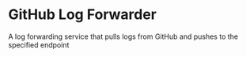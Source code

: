 # GitHub Log Forwarder

A log forwarding service that pulls logs from GitHub and pushes to the specified endpoint